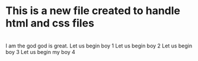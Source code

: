 # This is a new file created to handle html and css files
<br>
I am the god god is great.
Let us begin boy 1
Let us begin boy 2
Let us begin boy 3
Let us begin my boy 4
